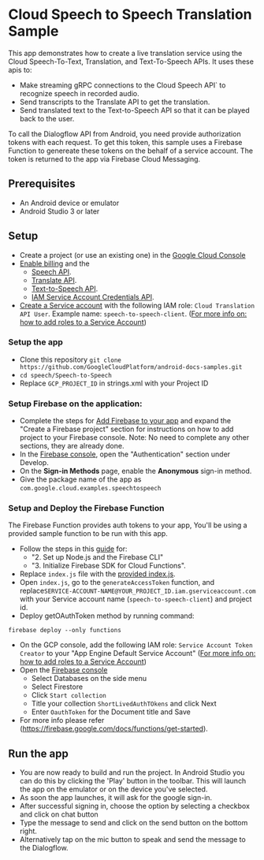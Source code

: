 # Cloud Speech to Speech Translation Sample

This app demonstrates how to create a live translation service using the Cloud Speech-To-Text,
Translation, and Text-To-Speech APIs. It uses these apis to:

- Make streaming gRPC connections to the Cloud Speech API` to recognize speech in recorded audio.
- Send transcripts to the Translate API to get the translation.
- Send translated text to the Text-to-Speech API so that it can be played back to the user.

To call the Dialogflow API from Android, you need provide authorization tokens with each request. To
get this token, this sample uses a Firebase Function to genereate these tokens on the behalf of a
service account. The token is returned to the app via Firebase Cloud Messaging.

## Prerequisites
- An Android device or emulator
- Android Studio 3 or later

## Setup
- Create a project (or use an existing one) in the [Google Cloud Console](https://console.cloud.google.com)
- [Enable billing](https://console.cloud.google.com/billing?project=_) and the
    - [Speech API](https://console.cloud.google.com/apis/library/speech.googleapis.com).
    - [Translate API](https://console.cloud.google.com/apis/library/translate.googleapis.com).
    - [Text-to-Speech API](https://console.cloud.google.com/apis/library/texttospeech.googleapis.com).
    - [IAM Service Account Credentials API](https://console.cloud.google.com/apis/library/iamcredentials.googleapis.com).
- [Create a Service account](https://cloud.google.com/iam/docs/creating-managing-service-accounts) with the following IAM role: `Cloud Translation API User`. Example name: `speech-to-speech-client`. ([For more info on: how to add roles to a Service Account](https://cloud.google.com/iam/docs/granting-roles-to-service-accounts#granting_access_to_a_service_account_for_a_resource))

### Setup the app
- Clone this repository `git clone https://github.com/GoogleCloudPlatform/android-docs-samples.git`
- `cd speech/Speech-to-Speech`
- Replace `GCP_PROJECT_ID` in strings.xml with your Project ID

###  Setup Firebase on the application:
- Complete the steps for [Add Firebase to your app](https://firebase.google.com/docs/android/setup)
and expand the "Create a Firebase project" section for instructions on how to add project to your
Firebase console. Note: No need to complete any other sections, they are already done. 
- In the [Firebase console](https://console.firebase.google.com/), open the "Authentication" section under Develop.
- On the **Sign-in Methods** page, enable the **Anonymous** sign-in method.
- Give the package name of the app as `com.google.cloud.examples.speechtospeech`

###  Setup and Deploy the Firebase Function 
The Firebase Function provides auth tokens to your app, You'll be using a provided sample function to be run with this app.

- Follow the steps in this [guide](https://firebase.google.com/docs/functions/get-started) for: 
  - "2. Set up Node.js and the Firebase CLI"
  - "3. Initialize Firebase SDK for Cloud Functions". 
- Replace `index.js` file with the [provided index.js](https://github.com/GoogleCloudPlatform/nodejs-docs-samples/blob/master/functions/tokenservice/functions/index.js).
- Open `index.js`, go to the `generateAccessToken` function, and replace`SERVICE-ACCOUNT-NAME@YOUR_PROJECT_ID.iam.gserviceaccount.com` with your Service account name (`speech-to-speech-client`) and project id. 
- Deploy getOAuthToken method by running command:
```
firebase deploy --only functions
```
- On the GCP console, add the following IAM role: `Service Account Token Creator` to your
"App Engine Default Service Account" ([For more info on: how to add roles to a Service Account](https://cloud.google.com/iam/docs/granting-roles-to-service-accounts#granting_access_to_a_service_account_for_a_resource))
- Open the [Firebase console](https://console.firebase.google.com/)
  - Select Databases on the side menu
  - Select Firestore
  - Click `Start collection`
  - Title your collection `ShortLivedAuthTOkens` and click Next
  - Enter `OauthToken` for the Document title and Save
- For more info please refer (https://firebase.google.com/docs/functions/get-started).

## Run the app
- You are now ready to build and run the project. In Android Studio you can do this by clicking the 'Play' button in the toolbar. This will launch the app on the emulator or on the device you've selected. 
- As soon the app launches, it will ask for the google sign-in.
- After successful signing in, choose the option by selecting a checkbox and click on chat button
- Type the message to send and click on the send button on the bottom right.
- Alternatively tap on the mic button to speak and send the message to the Dialogflow.
